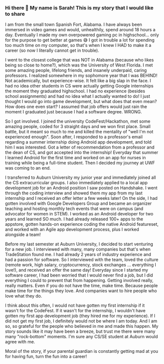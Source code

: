 ### Hi there 👋 My name is Sarah! This is my story that I would like to share
I am from the small town Spanish Fort, Alabama. I have always been immersed in video games and would, unhealthily, spend 
around 18 hours a day. Eventually I made my own overpowered gaming pc in highschool... only for the purpose to get better 
at games :sweat_smile:  I got in trouble a lot for spending too much time on my computer, so that's when I knew I HAD to 
make it a career (so now I literally cannot get in trouble). 

I went to the closest college that was NOT in Alabama (because who likes being so close to home?), which was the
University of West Florida. I met some amazing people, lifelong friends, and insanely underpaid, caring professors. I
realized somewhere in my sophomore year that I was BEHIND! Not academically, but experience-wise. It felt like a big
slap in the face. I had no idea other students in CS were actually getting Google internships the moment they 
graduated highschool. I had no experience (besides school assignments) and had no idea what I actually wanted to do!
I just thought I would go into game development, but what does that even mean? How does one even start? I assumed
that job offers would just rain the moment I graduated just because I had a software degree. WRONG. 

So I got involved. I joined the university CodeFest/Hackathon, met some amazing people, coded for 3 straight days and we won
first place. Small battle, but it meant so much to me and killed the mentality of "well I'm not experienced enough". 
Soon after, I responded to a professor's email regarding a summer internship doing Android app development, and told him
I was interested. Got a letter of recommendation from a professor and the dean of CS, and got accepted into the 
internship! Everyday that summer I learned Android for the first time and worked on an app for nurses in training while
being a full-time student. Then I decided my journey at UWF was coming to an end.

I transferred to Auburn University my junior year and immediately joined all the CS extracurricular groups. I also immediately
applied to a local app development job for an Android position I saw posted on Handshake. I went through the coding
interview and showed them my app from my last internship and I received an offer letter a few weeks later! On the side, 
I had gotten involved with Google Developers Group and became an organizer teaching and hosting monthly tech events
that were on campus (and advocator for women in STEM). I worked as an Android developer for two years and learned SO
much. I had already released 100+ apps to the appstore, gotten hands-on experience coding the native Android featureset,
and worked with an Agile app development process, plus I worked alongside a team! 

Before my last semester at Auburn University, I decided to start venturing for a new job. I interviewed with many, many
companies but that's when TradeStation found me. I had already 2 years of industry experience and had a passion for software. 
So I interviewed with the team, loved the culture (remote work, high salary, cryptocurrency, stock exchanges ... everything
I love!), and received an offer the same day! Everyday since I started my software career, I had been worried that I would 
never find a job, but I did everything I could to prevent that from happening. Getting involved really, really matters. 
Even if you do not have the time, make time. Because people make time for the things they love. And companies want to hire 
people who love what they do. 

I think about this often, I would not have gotten my first internship if it wasn't for the CodeFest. If it wasn't for the
internship, I wouldn't have gotten my first app development job (they hired me for my experience). If I did not get my first
job, I definitely would not be where I am today. And I am so, so grateful for the people who believed in me and made this
happen. My story sounds like it may have been a breeze, but trust me there were many many "rock-bottom" moments. I'm
sure any CS/SE student at Auburn would agree with me.

Moral of the story, if your parental guardian is constantly getting mad at you for having fun, turn the fun into a career!

<!--
**phamsarah/phamsarah** is a ✨ _special_ ✨ repository because its `README.md` (this file) appears on your GitHub profile.

Here are some ideas to get you started:

- 🔭 I’m currently working on ...
- 🌱 I’m currently learning ...
- 👯 I’m looking to collaborate on ...
- 🤔 I’m looking for help with ...
- 💬 Ask me about ...
- 📫 How to reach me: ...
- 😄 Pronouns: ...
- ⚡ Fun fact: ...
-->
